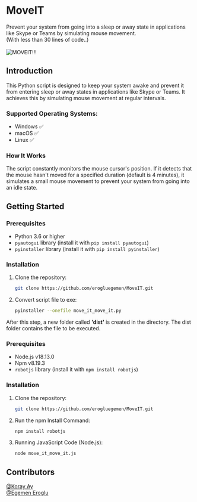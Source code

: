 # MoveIT

Prevent your system from going into a sleep or away state in applications like Skype or Teams by simulating mouse movement.
<br>
(With less than 30 lines of code..)
<br><br>
![MOVEIT!!!](https://github.com/erogluegemen/MoveIT/assets/30879498/2e6736b9-7bd8-4bb7-b6c3-72c42e038de6)


## Introduction

This Python script is designed to keep your system awake and prevent it from entering sleep or away states in applications like Skype or Teams. It achieves this by simulating mouse movement at regular intervals.

### Supported Operating Systems:

- Windows ✅
- macOS   ✅
- Linux   ✅

### How It Works

The script constantly monitors the mouse cursor's position. If it detects that the mouse hasn't moved for a specified duration (default is 4 minutes), it simulates a small mouse movement to prevent your system from going into an idle state.

## Getting Started

### Prerequisites

- Python 3.6 or higher
- `pyautogui` library (install it with `pip install pyautogui`)
- `pyinstaller` library (install it with `pip install pyinstaller`)

### Installation

1. Clone the repository:

   ```bash
   git clone https://github.com/erogluegemen/MoveIT.git
   ```

2. Convert script file to exe:

   ```bash
   pyinstaller --onefile move_it_move_it.py
   ```

<p>After this step, a new folder called <b>'dist'</b> is created in the directory. The dist folder contains the file to be executed.</p>

### Prerequisites

- Node.js v18.13.0
- Npm v8.19.3
- `robotjs` library (install it with `npm install robotjs`)

### Installation

1. Clone the repository:

   ```bash
   git clone https://github.com/erogluegemen/MoveIT.git
   ```
2. Run the npm Install Command:

    ```bash
   npm install robotjs
   ```
3. Running JavaScript Code (Node.js): 

    ```bash
   node move_it_move_it.js 
   ```
## Contributors
[@Koray Ay](https://github.com/korayay) <br>
[@Egemen Eroglu](https://github.com/erogluegemen)

